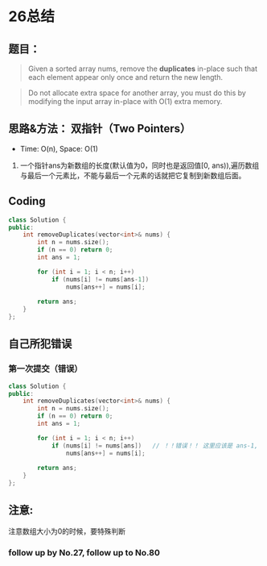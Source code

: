 
# 26总结

## 题目：

> Given a sorted array nums, remove the **duplicates** in-place such that each element appear only once and return the new length.

> Do not allocate extra space for another array, you must do this by modifying the input array in-place with O(1) extra memory.

## 思路&方法： 双指针（Two Pointers）
* Time: O(n), Space: O(1)

1. 一个指针ans为新数组的长度(默认值为0，同时也是返回值[0, ans)),遍历数组与最后一个元素比，不能与最后一个元素的话就把它复制到新数组后面。

## Coding
```c++
class Solution {
public:
    int removeDuplicates(vector<int>& nums) {
        int n = nums.size();
        if (n == 0) return 0;
        int ans = 1;

        for (int i = 1; i < n; i++)
            if (nums[i] != nums[ans-1])
                nums[ans++] = nums[i];
            
        return ans;
    }
};
```

## 自己所犯错误
### 第一次提交（错误）
```c++
class Solution {
public:
    int removeDuplicates(vector<int>& nums) {
        int n = nums.size();
        if (n == 0) return 0;
        int ans = 1;

        for (int i = 1; i < n; i++)
            if (nums[i] != nums[ans])   // ！！错误！！ 这里应该是 ans-1, 因为新数组的范围是[0, ans),最后一个元素是ans-1的位置上
                nums[ans++] = nums[i];
            
        return ans;
    }
};
```

## 注意:
注意数组大小为0的时候，要特殊判断


### follow up by No.27, follow up to No.80